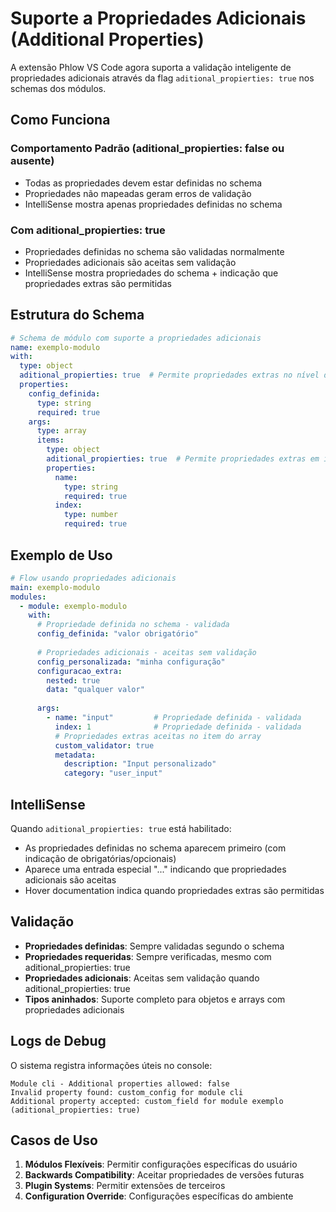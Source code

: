 # Suporte a Propriedades Adicionais (Additional Properties)

A extensão Phlow VS Code agora suporta a validação inteligente de propriedades adicionais através da flag `aditional_propierties: true` nos schemas dos módulos.

## Como Funciona

### Comportamento Padrão (aditional_propierties: false ou ausente)
- Todas as propriedades devem estar definidas no schema
- Propriedades não mapeadas geram erros de validação
- IntelliSense mostra apenas propriedades definidas no schema

### Com aditional_propierties: true
- Propriedades definidas no schema são validadas normalmente
- Propriedades adicionais são aceitas sem validação
- IntelliSense mostra propriedades do schema + indicação que propriedades extras são permitidas

## Estrutura do Schema

```yaml
# Schema de módulo com suporte a propriedades adicionais
name: exemplo-modulo
with:
  type: object
  aditional_propierties: true  # Permite propriedades extras no nível do módulo
  properties:
    config_definida:
      type: string
      required: true
    args:
      type: array
      items:
        type: object
        aditional_propierties: true  # Permite propriedades extras em itens do array
        properties:
          name:
            type: string
            required: true
          index:
            type: number
            required: true
```

## Exemplo de Uso

```yaml
# Flow usando propriedades adicionais
main: exemplo-modulo
modules:
  - module: exemplo-modulo
    with:
      # Propriedade definida no schema - validada
      config_definida: "valor obrigatório"
      
      # Propriedades adicionais - aceitas sem validação
      config_personalizada: "minha configuração"
      configuracao_extra:
        nested: true
        data: "qualquer valor"
      
      args:
        - name: "input"         # Propriedade definida - validada
          index: 1              # Propriedade definida - validada
          # Propriedades extras aceitas no item do array
          custom_validator: true
          metadata:
            description: "Input personalizado"
            category: "user_input"
```

## IntelliSense

Quando `aditional_propierties: true` está habilitado:
- As propriedades definidas no schema aparecem primeiro (com indicação de obrigatórias/opcionais)
- Aparece uma entrada especial "..." indicando que propriedades adicionais são aceitas
- Hover documentation indica quando propriedades extras são permitidas

## Validação

- **Propriedades definidas**: Sempre validadas segundo o schema
- **Propriedades requeridas**: Sempre verificadas, mesmo com aditional_propierties: true
- **Propriedades adicionais**: Aceitas sem validação quando aditional_propierties: true
- **Tipos aninhados**: Suporte completo para objetos e arrays com propriedades adicionais

## Logs de Debug

O sistema registra informações úteis no console:
```
Module cli - Additional properties allowed: false
Invalid property found: custom_config for module cli
Additional property accepted: custom_field for module exemplo (aditional_propierties: true)
```

## Casos de Uso

1. **Módulos Flexíveis**: Permitir configurações específicas do usuário
2. **Backwards Compatibility**: Aceitar propriedades de versões futuras
3. **Plugin Systems**: Permitir extensões de terceiros
4. **Configuration Override**: Configurações específicas do ambiente
